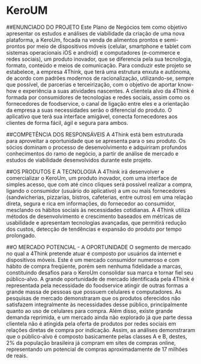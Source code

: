 KeroUM
=======

##ENUNCIADO DO PROJETO
Este Plano de Negócios tem como objetivo apresentar os estudos e análises de viabilidade da criação de uma nova plataforma, a KeroUm, focada na venda de alimentos prontos e semi-prontos por meio de dispositivos móveis (celular, smartphone e tablet com sistemas operacionais iOS e android) e computadores (e-commerce e redes sociais), um produto inovador, que se diferencia pela sua tecnologia, formato, conteúdo e meios de comunicação. 
Para conduzir este projeto se estabelece, a empresa 4Think, que terá uma estrutura enxuta e autônoma, de acordo com padrões modernos de racionalização, utilizando-se, sempre que possível, de parcerias e terceirização, com o objetivo de aportar know-how e experiência a suas atividades nascentes.
A clientela alvo da 4Think é formada por consumidores de tecnologias e redes sociais, assim como os fornecedores de foodservice, o canal de ligação entre eles e a orientação da empresa a suas necessidades serão o diferencial do produto. O aplicativo que terá sua interface amigável, conecta fornecedores aos clientes de forma fácil, ágil e segura para ambos.

##COMPETÊNCIA DOS RESPONSÁVEIS
A 4Think está bem estruturada para aproveitar a oportunidade que se apresenta para o seu produto. Os sócios dominam o processo de desenvolvimento e adquiriram profundos conhecimentos do ramo de negócio, a partir de análise de mercado e estudos de viabilidade desenvolvidos durante este projeto. 

##OS PRODUTOS E A TECNOLOGIA
A 4Think irá desenvolver e comercializar o KeroUm, um produto inovador, com uma interface de simples acesso, que com até cinco cliques será possível realizar a compra, ligando o consumidor (usuário do aplicativo) a um ou mais fornecedores (sandwicherias, pizzarias, bistros, cafeterias, entre outros) em uma relação direta, segura e rica em informações, do fornecedor ao consumidor, mesclando os hábitos sociais às necessidades cotidianas. A 4Think utiliza métodos de desenvolvimento e crescimento baseados em métricas de usabilidade e apresentam tecnologias avançadas, que permitirá redução dos custos, detecção de tendências e expansão do produto por tempo prolongado. 

##O MERCADO POTENCIAL - A OPORTUNIDADE
O segmento de mercado no qual a 4Think pretende atuar é composto por usuários da internet e dispositivos móveis. Este é um mercado consumidor numeroso e com hábito de compra freqüente, porém sem nenhuma fidelidade a marcas, constituindo desafios para o KeroUm consolidar sua marca e tornar fiel seu público-alvo.
A grande oportunidade de mercado identificada pela 4Think é representada pela necessidade do foodservice atingir de outras formas a grande massa de pessoas que possuem celulares e computadores. As pesquisas de mercado demonstraram que os produtos oferecidos não satisfazem integralmente às necessidades desse público, principalmente quanto ao uso de celulares para compra. Além disso, existe grande demanda reprimida, e um mercado ainda não explorado já que parte dessa clientela não é atingida pela oferta de produtos por redes sociais em relações diretas de compra por indicação. Assim, as análises demonstraram que o público-alvo é composto basicamente pelas classes A e B, destes, 2% da população brasileira já compram em sites de compras online, representando um potencial de compras aproximadamente de 17 milhões de reais.
